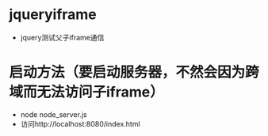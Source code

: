 # jqueryiframe

- jquery测试父子iframe通信

# 启动方法（要启动服务器，不然会因为跨域而无法访问子iframe）

- node node_server.js
- 访问http://localhost:8080/index.html